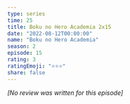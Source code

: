 ```yaml
---
type: series
time: 25
title: Boku no Hero Academia 2x15
date: "2022-08-12T00:00:00"
name: "Boku no Hero Academia"
season: 2
episode: 15
rating: 3
ratingEmoji: "⭐️⭐️⭐️"
share: false
---
```


_[No review was written for this episode]_
